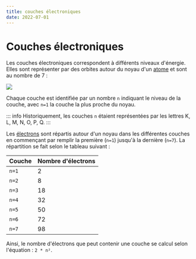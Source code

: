 ```yaml
---
title: couches électroniques
date: 2022-07-01
---
```


# Couches électroniques
Les couches électroniques correspondent à différents niveaux d'énergie. Elles sont représenter par des orbites autour du noyau d'un [atome](pages/chimie/atome.md) et sont au nombre de 7 :

![](couches-electroniques.png)

Chaque couche est identifiée par un nombre `n` indiquant le niveau de la couche, avec `n=1` la couche la plus proche du noyau.

::: info
Historiquement, les couches `n` étaient représentées par les lettres K, L, M, N, O, P, Q.
:::

Les [électrons](pages/chimie/électron.md) sont répartis autour d'un noyau dans les différentes couches en commençant par remplir la première (`n=1`) jusqu'à la dernière (`n=7`). La répartition se fait selon le tableau suivant :

| Couche | Nombre d'électrons |
| ------ | ------------------ |
| `n=1`  | 2        |
| `n=2`  | 8        |
| `n=3`  | 18       |
| `n=4`  | 32       |
| `n=5`  | 50       |
| `n=6`  | 72       |
| `n=7`  | 98       |

Ainsi, le nombre d'électrons que peut contenir une couche se calcul selon l'équation : `2 * n²`.